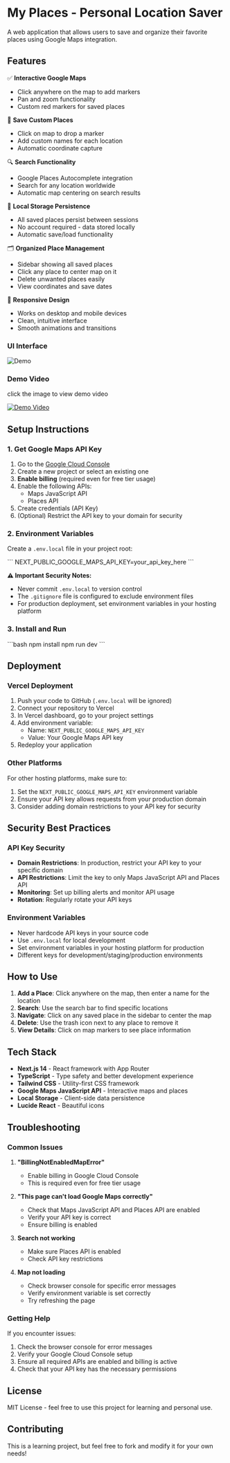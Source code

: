 # My Places - Personal Location Saver

A web application that allows users to save and organize their favorite places using Google Maps integration.

## Features

✅ **Interactive Google Maps**

- Click anywhere on the map to add markers
- Pan and zoom functionality
- Custom red markers for saved places

📍 **Save Custom Places**

- Click on map to drop a marker
- Add custom names for each location
- Automatic coordinate capture

🔍 **Search Functionality**

- Google Places Autocomplete integration
- Search for any location worldwide
- Automatic map centering on search results

💾 **Local Storage Persistence**

- All saved places persist between sessions
- No account required - data stored locally
- Automatic save/load functionality

🗂️ **Organized Place Management**

- Sidebar showing all saved places
- Click any place to center map on it
- Delete unwanted places easily
- View coordinates and save dates

📱 **Responsive Design**

- Works on desktop and mobile devices
- Clean, intuitive interface
- Smooth animations and transitions

### UI Interface

![Demo](assets/image.png)

### Demo Video

click the image to view demo video

[![Demo Video](assets/image.png)](https://vimeo.com/1108479955)

## Setup Instructions

### 1. Get Google Maps API Key

1. Go to the [Google Cloud Console](https://console.cloud.google.com/)
2. Create a new project or select an existing one
3. **Enable billing** (required even for free tier usage)
4. Enable the following APIs:
   - Maps JavaScript API
   - Places API
5. Create credentials (API Key)
6. (Optional) Restrict the API key to your domain for security

### 2. Environment Variables

Create a `.env.local` file in your project root:

\`\`\`
NEXT_PUBLIC_GOOGLE_MAPS_API_KEY=your_api_key_here
\`\`\`

**⚠️ Important Security Notes:**

- Never commit `.env.local` to version control
- The `.gitignore` file is configured to exclude environment files
- For production deployment, set environment variables in your hosting platform

### 3. Install and Run

\`\`\`bash
npm install
npm run dev
\`\`\`

## Deployment

### Vercel Deployment

1. Push your code to GitHub (`.env.local` will be ignored)
2. Connect your repository to Vercel
3. In Vercel dashboard, go to your project settings
4. Add environment variable:
   - Name: `NEXT_PUBLIC_GOOGLE_MAPS_API_KEY`
   - Value: Your Google Maps API key
5. Redeploy your application

### Other Platforms

For other hosting platforms, make sure to:

1. Set the `NEXT_PUBLIC_GOOGLE_MAPS_API_KEY` environment variable
2. Ensure your API key allows requests from your production domain
3. Consider adding domain restrictions to your API key for security

## Security Best Practices

### API Key Security

- **Domain Restrictions**: In production, restrict your API key to your specific domain
- **API Restrictions**: Limit the key to only Maps JavaScript API and Places API
- **Monitoring**: Set up billing alerts and monitor API usage
- **Rotation**: Regularly rotate your API keys

### Environment Variables

- Never hardcode API keys in your source code
- Use `.env.local` for local development
- Set environment variables in your hosting platform for production
- Different keys for development/staging/production environments

## How to Use

1. **Add a Place**: Click anywhere on the map, then enter a name for the location
2. **Search**: Use the search bar to find specific locations
3. **Navigate**: Click on any saved place in the sidebar to center the map
4. **Delete**: Use the trash icon next to any place to remove it
5. **View Details**: Click on map markers to see place information

## Tech Stack

- **Next.js 14** - React framework with App Router
- **TypeScript** - Type safety and better development experience
- **Tailwind CSS** - Utility-first CSS framework
- **Google Maps JavaScript API** - Interactive maps and places
- **Local Storage** - Client-side data persistence
- **Lucide React** - Beautiful icons

## Troubleshooting

### Common Issues

1. **"BillingNotEnabledMapError"**

   - Enable billing in Google Cloud Console
   - This is required even for free tier usage

2. **"This page can't load Google Maps correctly"**

   - Check that Maps JavaScript API and Places API are enabled
   - Verify your API key is correct
   - Ensure billing is enabled

3. **Search not working**

   - Make sure Places API is enabled
   - Check API key restrictions

4. **Map not loading**
   - Check browser console for specific error messages
   - Verify environment variable is set correctly
   - Try refreshing the page

### Getting Help

If you encounter issues:

1. Check the browser console for error messages
2. Verify your Google Cloud Console setup
3. Ensure all required APIs are enabled and billing is active
4. Check that your API key has the necessary permissions

## License

MIT License - feel free to use this project for learning and personal use.

## Contributing

This is a learning project, but feel free to fork and modify it for your own needs!
